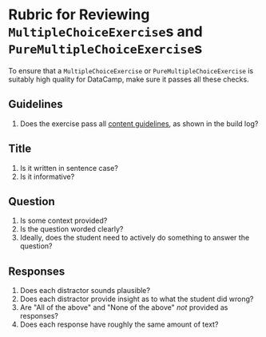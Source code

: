# Rubric for Reviewing `MultipleChoiceExercise`s and `PureMultipleChoiceExercise`s

To ensure that a `MultipleChoiceExercise` or `PureMultipleChoiceExercise` is suitably high quality for DataCamp, make sure it passes all these checks.

## Guidelines

1. Does the exercise pass all [content guidelines](courses/guidelines/content.html#multiplechoiceexercise), as shown in the build log?

## Title

1. Is it written in sentence case?
1. Is it informative?

## Question

1. Is some context provided?
1. Is the question worded clearly?
1. Ideally, does the student need to actively do something to answer the question?

## Responses

1. Does each distractor sounds plausible?
1. Does each distractor provide insight as to what the student did wrong?
1. Are "All of the above" and "None of the above" *not* provided as responses?
1. Does each response have roughly the same amount of text?
